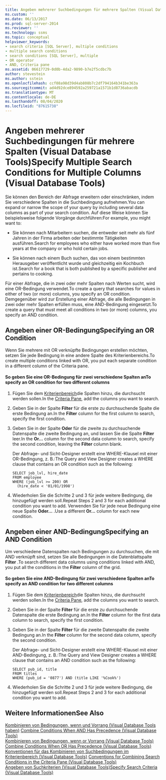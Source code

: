 ```yaml
---
title: Angeben mehrerer Suchbedingungen für mehrere Spalten (Visual Database Tools) | Microsoft-Dokumentation
ms.custom: ''
ms.date: 06/13/2017
ms.prod: sql-server-2014
ms.reviewer: ''
ms.technology: ssms
ms.topic: conceptual
helpviewer_keywords:
- search criteria [SQL Server], multiple conditions
- multiple search conditions
- search conditions [SQL Server], multiple
- OR operator
- AND, Criteria pane
ms.assetid: 06617729-0d0b-4da2-9890-b7e2f5cdbc7b
author: stevestein
ms.author: sstein
ms.openlocfilehash: ccf08a98d39d4ab808b7c2df794164b341be363a
ms.sourcegitcommit: ad4d92dce894592a259721a1571b1d8736abacdb
ms.translationtype: MT
ms.contentlocale: de-DE
ms.lasthandoff: 08/04/2020
ms.locfileid: "87615738"
---
```

# <a name="specify-multiple-search-conditions-for-multiple-columns-visual-database-tools"></a><span data-ttu-id="eba78-102">Angeben mehrerer Suchbedingungen für mehrere Spalten (Visual Database Tools)</span><span class="sxs-lookup"><span data-stu-id="eba78-102">Specify Multiple Search Conditions for Multiple Columns (Visual Database Tools)</span></span>
  <span data-ttu-id="eba78-103">Sie können den Bereich der Abfrage erweitern oder einschränken, indem Sie verschiedene Spalten in die Suchbedingung aufnehmen.</span><span class="sxs-lookup"><span data-stu-id="eba78-103">You can expand or narrow the scope of your query by including several data columns as part of your search condition.</span></span> <span data-ttu-id="eba78-104">Auf diese Weise können Sie beispielsweise folgende Vorgänge durchführen:</span><span class="sxs-lookup"><span data-stu-id="eba78-104">For example, you might want to:</span></span>  
  
-   <span data-ttu-id="eba78-105">Sie können nach Mitarbeitern suchen, die entweder seit mehr als fünf Jahren in der Firma arbeiten oder bestimmte Tätigkeiten ausführen.</span><span class="sxs-lookup"><span data-stu-id="eba78-105">Search for employees who either have worked more than five years at the company or who hold certain jobs.</span></span>  
  
-   <span data-ttu-id="eba78-106">Sie können nach einem Buch suchen, das von einem bestimmten Herausgeber veröffentlicht wurde und gleichzeitig ein Kochbuch ist.</span><span class="sxs-lookup"><span data-stu-id="eba78-106">Search for a book that is both published by a specific publisher and pertains to cooking.</span></span>  
  
 <span data-ttu-id="eba78-107">Für einer Abfrage, die in zwei oder mehr Spalten nach Werten sucht, wird eine OR-Bedingung verwendet.</span><span class="sxs-lookup"><span data-stu-id="eba78-107">To create a query that searches for values in either of two (or more) columns, you specify an OR condition.</span></span> <span data-ttu-id="eba78-108">Demgegenüber wird zur Erstellung einer Abfrage, die alle Bedingungen in zwei oder mehr Spalten erfüllen muss, eine AND-Bedingung eingesetzt.</span><span class="sxs-lookup"><span data-stu-id="eba78-108">To create a query that must meet all conditions in two (or more) columns, you specify an AND condition.</span></span>  
  
## <a name="specifying-an-or-condition"></a><span data-ttu-id="eba78-109">Angeben einer OR-Bedingung</span><span class="sxs-lookup"><span data-stu-id="eba78-109">Specifying an OR Condition</span></span>  
 <span data-ttu-id="eba78-110">Wenn Sie mehrere mit OR verknüpfte Bedingungen erstellen möchten, setzen Sie jede Bedingung in eine andere Spalte des Kriterienbereichs.</span><span class="sxs-lookup"><span data-stu-id="eba78-110">To create multiple conditions linked with OR, you put each separate condition in a different column of the Criteria pane.</span></span>  
  
#### <a name="to-specify-an-or-condition-for-two-different-columns"></a><span data-ttu-id="eba78-111">So geben Sie eine OR-Bedingung für zwei verschiedene Spalten an</span><span class="sxs-lookup"><span data-stu-id="eba78-111">To specify an OR condition for two different columns</span></span>  
  
1.  <span data-ttu-id="eba78-112">Fügen Sie dem [Kriterienbereich](visual-database-tools.md)die Spalten hinzu, die durchsucht werden sollen.</span><span class="sxs-lookup"><span data-stu-id="eba78-112">In the [Criteria Pane](visual-database-tools.md), add the columns you want to search.</span></span>  
  
2.  <span data-ttu-id="eba78-113">Geben Sie in der Spalte **Filter** für die erste zu durchsuchende Spalte die erste Bedingung an.</span><span class="sxs-lookup"><span data-stu-id="eba78-113">In the **Filter** column for the first column to search, specify the first condition.</span></span>  
  
3.  <span data-ttu-id="eba78-114">Geben Sie in der Spalte **Oder** für die zweite zu durchsuchende Datenspalte die zweite Bedingung an, und lassen Sie die Spalte **Filter** leer.</span><span class="sxs-lookup"><span data-stu-id="eba78-114">In the **Or...** column for the second data column to search, specify the second condition, leaving the **Filter** column blank.</span></span>  
  
     <span data-ttu-id="eba78-115">Der Abfrage- und Sicht-Designer erstellt eine WHERE-Klausel mit einer OR-Bedingung, z. B.:</span><span class="sxs-lookup"><span data-stu-id="eba78-115">The Query and View Designer creates a WHERE clause that contains an OR condition such as the following:</span></span>  
  
    ```  
    SELECT job_lvl, hire_date  
    FROM employee  
    WHERE (job_lvl >= 200) OR   
      (hire_date < '01/01/1998')  
    ```  
  
4.  <span data-ttu-id="eba78-116">Wiederholen Sie die Schritte 2 und 3 für jede weitere Bedingung, die hinzugefügt werden soll.</span><span class="sxs-lookup"><span data-stu-id="eba78-116">Repeat Steps 2 and 3 for each additional condition you want to add.</span></span> <span data-ttu-id="eba78-117">Verwenden Sie für jede neue Bedingung eine neue Spalte **Oder...** .</span><span class="sxs-lookup"><span data-stu-id="eba78-117">Use a different **Or...** column for each new condition.</span></span>  
  
## <a name="specifying-an-and-condition"></a><span data-ttu-id="eba78-118">Angeben einer AND-Bedingung</span><span class="sxs-lookup"><span data-stu-id="eba78-118">Specifying an AND Condition</span></span>  
 <span data-ttu-id="eba78-119">Um verschiedene Datenspalten nach Bedingungen zu durchsuchen, die mit AND verknüpft sind, setzen Sie alle Bedingungen in die Datenblattspalte **Filter** .</span><span class="sxs-lookup"><span data-stu-id="eba78-119">To search different data columns using conditions linked with AND, you put all the conditions in the **Filter** column of the grid.</span></span>  
  
#### <a name="to-specify-an-and-condition-for-two-different-columns"></a><span data-ttu-id="eba78-120">So geben Sie eine AND-Bedingung für zwei verschiedene Spalten an</span><span class="sxs-lookup"><span data-stu-id="eba78-120">To specify an AND condition for two different columns</span></span>  
  
1.  <span data-ttu-id="eba78-121">Fügen Sie dem [Kriterienbereich](visual-database-tools.md)die Spalten hinzu, die durchsucht werden sollen.</span><span class="sxs-lookup"><span data-stu-id="eba78-121">In the [Criteria Pane](visual-database-tools.md), add the columns you want to search.</span></span>  
  
2.  <span data-ttu-id="eba78-122">Geben Sie in der Spalte **Filter** für die erste zu durchsuchende Datenspalte die erste Bedingung an.</span><span class="sxs-lookup"><span data-stu-id="eba78-122">In the **Filter** column for the first data column to search, specify the first condition.</span></span>  
  
3.  <span data-ttu-id="eba78-123">Geben Sie in der Spalte **Filter** für die zweite Datenspalte die zweite Bedingung an.</span><span class="sxs-lookup"><span data-stu-id="eba78-123">In the **Filter** column for the second data column, specify the second condition.</span></span>  
  
     <span data-ttu-id="eba78-124">Der Abfrage- und Sicht-Designer erstellt eine WHERE-Klausel mit einer AND-Bedingung, z. B.:</span><span class="sxs-lookup"><span data-stu-id="eba78-124">The Query and View Designer creates a WHERE clause that contains an AND condition such as the following:</span></span>  
  
    ```  
    SELECT pub_id, title  
    FROM titles  
    WHERE (pub_id = '0877') AND (title LIKE '%Cook%')  
    ```  
  
4.  <span data-ttu-id="eba78-125">Wiederholen Sie die Schritte 2 und 3 für jede weitere Bedingung, die hinzugefügt werden soll.</span><span class="sxs-lookup"><span data-stu-id="eba78-125">Repeat Steps 2 and 3 for each additional condition you want to add.</span></span>  
  
## <a name="see-also"></a><span data-ttu-id="eba78-126">Weitere Informationen</span><span class="sxs-lookup"><span data-stu-id="eba78-126">See Also</span></span>  
 <span data-ttu-id="eba78-127">[Kombinieren von Bedingungen, wenn und Vorrang &#40;Visual Database Tools haben&#41;](combine-conditions-when-and-has-precedence-visual-database-tools.md) </span><span class="sxs-lookup"><span data-stu-id="eba78-127">[Combine Conditions When AND Has Precedence &#40;Visual Database Tools&#41;](combine-conditions-when-and-has-precedence-visual-database-tools.md) </span></span>  
 <span data-ttu-id="eba78-128">[Kombinieren von Bedingungen, wenn or Vorrang &#40;Visual Database Tools&#41;](combine-conditions-when-or-has-precedence-visual-database-tools.md) </span><span class="sxs-lookup"><span data-stu-id="eba78-128">[Combine Conditions When OR Has Precedence &#40;Visual Database Tools&#41;](combine-conditions-when-or-has-precedence-visual-database-tools.md) </span></span>  
 <span data-ttu-id="eba78-129">[Konventionen für das Kombinieren von Suchbedingungen im Kriterienbereich &#40;Visual Database Tools&#41;](conventions-combine-search-conditions-in-criteria-pane-visual-db-tools.md) </span><span class="sxs-lookup"><span data-stu-id="eba78-129">[Conventions for Combining Search Conditions in the Criteria Pane &#40;Visual Database Tools&#41;](conventions-combine-search-conditions-in-criteria-pane-visual-db-tools.md) </span></span>  
 [<span data-ttu-id="eba78-130">Angeben von Suchkriterien &#40;Visual Database Tools&#41;</span><span class="sxs-lookup"><span data-stu-id="eba78-130">Specify Search Criteria &#40;Visual Database Tools&#41;</span></span>](specify-search-criteria-visual-database-tools.md)  
  
  
